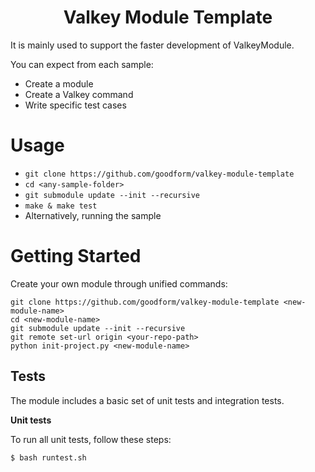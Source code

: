 
<h1 align="center">
Valkey Module Template
</h1>

It is mainly used to support the faster development of ValkeyModule.

You can expect from each sample:

- Create a module
- Create a Valkey command
- Write specific test cases

# Usage

- `git clone https://github.com/goodform/valkey-module-template`
- `cd <any-sample-folder>`
- `git submodule update --init --recursive`
- `make & make test`
- Alternatively, running the sample

# Getting Started

Create your own module through unified commands:

```
git clone https://github.com/goodform/valkey-module-template <new-module-name>
cd <new-module-name>
git submodule update --init --recursive
git remote set-url origin <your-repo-path>
python init-project.py <new-module-name>
```

## Tests

The module includes a basic set of unit tests and integration tests.

**Unit tests**

To run all unit tests, follow these steps:

    $ bash runtest.sh